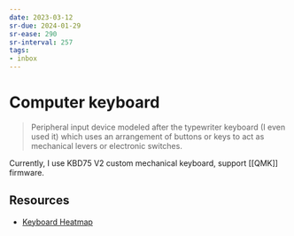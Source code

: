 ```yaml
---
date: 2023-03-12
sr-due: 2024-01-29
sr-ease: 290
sr-interval: 257
tags:
- inbox
---
```


# Computer keyboard

> Peripheral input device modeled after the typewriter keyboard (I even used it)
> which uses an arrangement of buttons or keys to act as mechanical levers or
> electronic switches.

Currently, I use KBD75 V2 custom mechanical keyboard, support [[QMK]] firmware.

## Resources

- [Keyboard Heatmap](https://www.patrick-wied.at/projects/heatmap-keyboard/)
